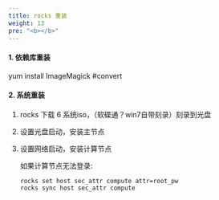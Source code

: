 ```yaml
---
title: rocks 重装
weight: 13
pre: "<b></b>"
---
```




#### 1. 依赖库重装  
yum install ImageMagick #convert

#### 2. 系统重装  

1. rocks 下载 6 系统iso，（软碟通？win7自带刻录）刻录到光盘

2. 设置光盘启动，安装主节点

3. 设置网络启动，安装计算节点


	如果计算节点无法登录:

	```
	rocks set host sec_attr compute attr=root_pw
	rocks sync host sec_attr compute
	```

